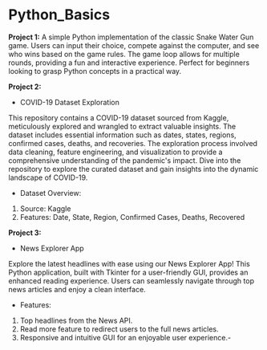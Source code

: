# Python_Basics


**Project 1:**
A simple Python implementation of the classic Snake Water Gun game. Users can input their choice, compete against the computer, and see who wins based on the game rules. The game loop allows for multiple rounds, providing a fun and interactive experience. Perfect for beginners looking to grasp Python concepts in a practical way.

**Project 2:**
- COVID-19 Dataset Exploration

This repository contains a COVID-19 dataset sourced from Kaggle, meticulously explored and wrangled to extract valuable insights. The dataset includes essential information such as dates, states, regions, confirmed cases, deaths, and recoveries. The exploration process involved data cleaning, feature engineering, and visualization to provide a comprehensive understanding of the pandemic's impact. Dive into the repository to explore the curated dataset and gain insights into the dynamic landscape of COVID-19.

- Dataset Overview:

1. Source: Kaggle
2. Features: Date, State, Region, Confirmed Cases, Deaths, Recovered

**Project 3:**
- News Explorer App

Explore the latest headlines with ease using our News Explorer App! This Python application, built with Tkinter for a user-friendly GUI, provides an enhanced reading experience. Users can seamlessly navigate through top news articles and enjoy a clean interface.

- Features:

1. Top headlines from the News API.
2. Read more feature to redirect users to the full news articles.
3. Responsive and intuitive GUI for an enjoyable user experience.-

